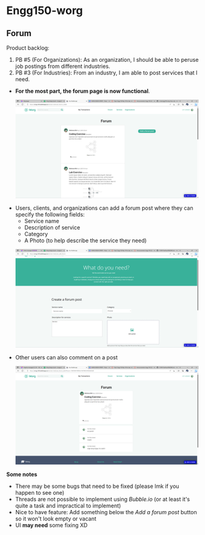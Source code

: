 # Engg150-worg


## Forum
Product backlog:
1. PB #5 (For Organizations): As an organization, I should be able to peruse job postings from different industries. 
2. PB #3 (For Industries): From an industry, I am able to post services that I need. 
- **For the most part, the forum page is now functional**.
    <p align = "center"> 
        <img src="images\forum.png" alt="image">
    </p>
-  Users, clients, and organizations can add a forum post where they can specify the following fields:
   -  Service name
   -  Description of service
   -  Category
   -  A Photo (to help describe the service they need)
    <p align = "center"> 
        <img src="images\AddForum.png" alt="image">
    </p>
- Other users can also comment on a post
    <p align = "center"> 
        <img src="images\comment.png" alt="image">
    </p>

**Some notes**
- There may be some bugs that need to be fixed (please lmk if you happen to see one)
- Threads are not possible to implement using *Bubble.io* (or at least it's quite a task and impractical to implement) 
- Nice to have feature: Add something below the *Add a forum post* button so it won't look empty or vacant
- UI **may need** some fixing XD